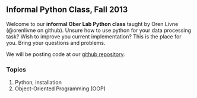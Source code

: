 ## Informal Python Class, Fall 2013
Welcome to our **informal Ober Lab Python class** taught by Oren Livne (@orenlivne on github). Unsure how to use python for your data processing task? Wish to improve you current implementation? This is the place for you. Bring your questions and problems.

We will be posting code at our [github repository](https://github.com/orenlivne/ober).

### Topics
1. Python, installation
2. Object-Oriented Programming (OOP)



